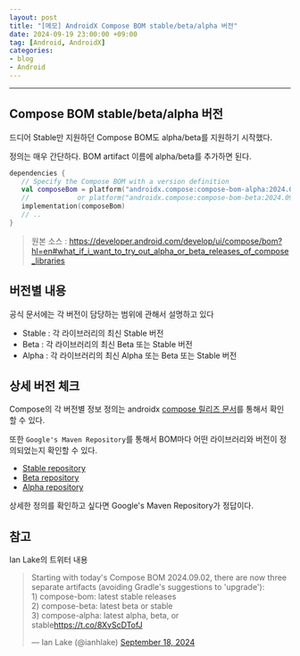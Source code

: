 ```yaml
---
layout: post
title: "[메모] AndroidX Compose BOM stable/beta/alpha 버전"
date: 2024-09-19 23:00:00 +09:00
tag: [Android, AndroidX]
categories:
- blog
- Android
---
```


<!--more-->

------

## Compose BOM stable/beta/alpha 버전

드디어 Stable만 지원하던 Compose BOM도 alpha/beta를 지원하기 시작했다.

정의는 매우 간단하다. BOM artifact 이름에 alpha/beta를 추가하면 된다.

```kotlin
dependencies {
   // Specify the Compose BOM with a version definition
   val composeBom = platform("androidx.compose:compose-bom-alpha:2024.09.00")
   //            or platform("androidx.compose:compose-bom-beta:2024.09.00")
   implementation(composeBom)
   // ..
}
```

> 원본 소스 : https://developer.android.com/develop/ui/compose/bom?hl=en#what_if_i_want_to_try_out_alpha_or_beta_releases_of_compose_libraries

## 버전별 내용

공식 문서에는 각 버전이 담당하는 범위에 관해서 설명하고 있다

- Stable : 각 라이브러리의 최신 Stable 버전
- Beta : 각 라이브러리의 최신 Beta 또는 Stable 버전
- Alpha : 각 라이브러리의 최신 Alpha 또는 Beta 또는 Stable 버전

## 상세 버전 체크

Compose의 각 버전별 정보 정의는 androidx [compose 릴리즈 문서](https://developer.android.com/jetpack/androidx/releases/compose?hl=en#versions)를 통해서 확인할 수 있다.

또한 `Google's Maven Repository`를 통해서 BOM마다 어떤 라이브러리와 버전이 정의되었는지 확인할 수 있다.

- [Stable repository](https://maven.google.com/web/index.html?q=compose-bom#androidx.compose:compose-bom)
- [Beta repository](https://maven.google.com/web/index.html?q=compose-bom#androidx.compose:compose-bom-beta)
- [Alpha repository](https://maven.google.com/web/index.html?q=compose-bom#androidx.compose:compose-bom-alpha)

상세한 정의를 확인하고 싶다면 Google's Maven Repository가 정답이다.

## 참고

Ian Lake의 트위터 내용

<blockquote class="twitter-tweet"><p lang="en" dir="ltr">Starting with today&#39;s Compose BOM 2024.09.02, there are now three separate artifacts (avoiding Gradle&#39;s suggestions to &#39;upgrade&#39;):<br>1) compose-bom: latest stable releases<br>2) compose-beta: latest beta or stable<br>3) compose-alpha: latest alpha, beta, or stable<a href="https://t.co/8XvScDTofJ">https://t.co/8XvScDTofJ</a></p>&mdash; Ian Lake (@ianhlake) <a href="https://twitter.com/ianhlake/status/1836519888778858760?ref_src=twsrc%5Etfw">September 18, 2024</a></blockquote> <script async src="https://platform.twitter.com/widgets.js" charset="utf-8"></script>
